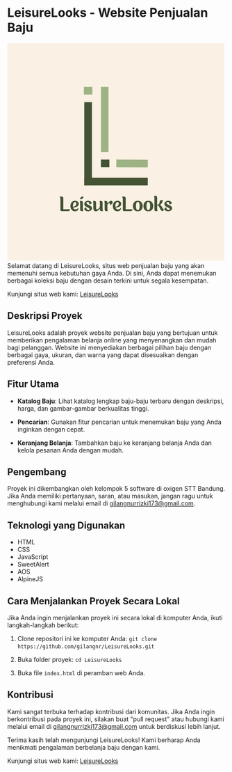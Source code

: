 # LeisureLooks - Website Penjualan Baju

![logo](img/logo.png)
Selamat datang di LeisureLooks, situs web penjualan baju yang akan memenuhi semua kebutuhan gaya Anda. Di sini, Anda dapat menemukan berbagai koleksi baju dengan desain terkini untuk segala kesempatan.

Kunjungi situs web kami: [LeisureLooks](https://gilangnr.github.io/LeisureLooks/)

## Deskripsi Proyek

LeisureLooks adalah proyek website penjualan baju yang bertujuan untuk memberikan pengalaman belanja online yang menyenangkan dan mudah bagi pelanggan. Website ini menyediakan berbagai pilihan baju dengan berbagai gaya, ukuran, dan warna yang dapat disesuaikan dengan preferensi Anda.

## Fitur Utama

- **Katalog Baju**: Lihat katalog lengkap baju-baju terbaru dengan deskripsi, harga, dan gambar-gambar berkualitas tinggi.

- **Pencarian**: Gunakan fitur pencarian untuk menemukan baju yang Anda inginkan dengan cepat.

- **Keranjang Belanja**: Tambahkan baju ke keranjang belanja Anda dan kelola pesanan Anda dengan mudah.

## Pengembang

Proyek ini dikembangkan oleh kelompok 5 software di oxigen STT Bandung. Jika Anda memiliki pertanyaan, saran, atau masukan, jangan ragu untuk menghubungi kami melalui email di gilangnurrizki173@gmail.com.

## Teknologi yang Digunakan

- HTML
- CSS
- JavaScript
- SweetAlert
- AOS
- AlpineJS

## Cara Menjalankan Proyek Secara Lokal

Jika Anda ingin menjalankan proyek ini secara lokal di komputer Anda, ikuti langkah-langkah berikut:

1. Clone repositori ini ke komputer Anda:
   `git clone https://github.com/gilangnr/LeisureLooks.git`
2. Buka folder proyek:
   `cd LeisureLooks`

3. Buka file `index.html` di peramban web Anda.

## Kontribusi

Kami sangat terbuka terhadap kontribusi dari komunitas. Jika Anda ingin berkontribusi pada proyek ini, silakan buat "pull request" atau hubungi kami melalui email di gilangnurrizki173@gmail.com untuk berdiskusi lebih lanjut.

Terima kasih telah mengunjungi LeisureLooks! Kami berharap Anda menikmati pengalaman berbelanja baju dengan kami.

Kunjungi situs web kami: [LeisureLooks](https://gilangnr.github.io/LeisureLooks/)
